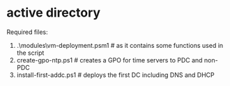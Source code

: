 # active directory
Required files:
1. .\modules\vm-deployment.psm1 # as it contains some functions used in the script
2. create-gpo-ntp.ps1 # creates a GPO for time servers to PDC and non-PDC
3. install-first-addc.ps1 # deploys the first DC including DNS and DHCP